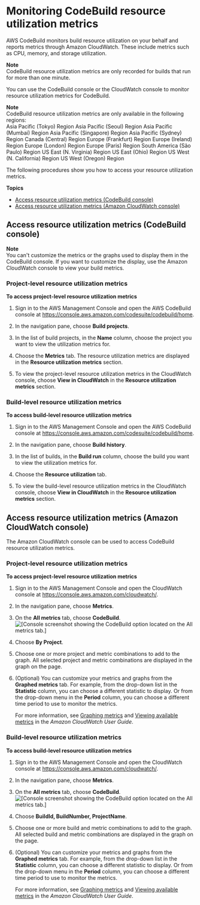 # Monitoring CodeBuild resource utilization metrics<a name="monitoring-utilization-metrics"></a>

AWS CodeBuild monitors build resource utilization on your behalf and reports metrics through Amazon CloudWatch\. These include metrics such as CPU, memory, and storage utilization\.

**Note**  
CodeBuild resource utilization metrics are only recorded for builds that run for more than one minute\.

You can use the CodeBuild console or the CloudWatch console to monitor resource utilization metrics for CodeBuild\. 

**Note**  
CodeBuild resource utilization metrics are only available in the following regions:  
Asia Pacific \(Tokyo\) Region
Asia Pacific \(Seoul\) Region
Asia Pacific \(Mumbai\) Region
Asia Pacific \(Singapore\) Region
Asia Pacific \(Sydney\) Region
Canada \(Central\) Region
Europe \(Frankfurt\) Region
Europe \(Ireland\) Region
Europe \(London\) Region
Europe \(Paris\) Region
South America \(São Paulo\) Region
US East \(N\. Virginia\) Region
US East \(Ohio\) Region
US West \(N\. California\) Region
US West \(Oregon\) Region

The following procedures show you how to access your resource utilization metrics\.

**Topics**
+ [Access resource utilization metrics \(CodeBuild console\)](#utilization-metrics-codebuild-console)
+ [Access resource utilization metrics \(Amazon CloudWatch console\)](#utilization-metrics-cloudwatch-console)

## Access resource utilization metrics \(CodeBuild console\)<a name="utilization-metrics-codebuild-console"></a>

**Note**  
You can't customize the metrics or the graphs used to display them in the CodeBuild console\. If you want to customize the display, use the Amazon CloudWatch console to view your build metrics\. 

### Project\-level resource utilization metrics<a name="codebuild-console-project-level-utilization"></a>

**To access project\-level resource utilization metrics**

1. Sign in to the AWS Management Console and open the AWS CodeBuild console at [https://console\.aws\.amazon\.com/codesuite/codebuild/home](https://console.aws.amazon.com/codesuite/codebuild/home)\.

1. In the navigation pane, choose **Build projects**\.

1. In the list of build projects, in the **Name** column, choose the project you want to view the utilization metrics for\.

1. Choose the **Metrics** tab\. The resource utilization metrics are displayed in the **Resource utilization metrics** section\.

1. To view the project\-level resource utilization metrics in the CloudWatch console, choose **View in CloudWatch** in the **Resource utilization metrics** section\.

### Build\-level resource utilization metrics<a name="codebuild-console-build-level-utilization"></a>

**To access build\-level resource utilization metrics**

1. Sign in to the AWS Management Console and open the AWS CodeBuild console at [https://console\.aws\.amazon\.com/codesuite/codebuild/home](https://console.aws.amazon.com/codesuite/codebuild/home)\.

1. In the navigation pane, choose **Build history**\.

1. In the list of builds, in the **Build run** column, choose the build you want to view the utilization metrics for\.

1. Choose the **Resource utilization** tab\.

1. To view the build\-level resource utilization metrics in the CloudWatch console, choose **View in CloudWatch** in the **Resource utilization metrics** section\.

## Access resource utilization metrics \(Amazon CloudWatch console\)<a name="utilization-metrics-cloudwatch-console"></a>

The Amazon CloudWatch console can be used to access CodeBuild resource utilization metrics\.

### Project\-level resource utilization metrics<a name="cloudwatch-console-project-level-utilization"></a><a name="cw-project-cloudwatch-console"></a>

**To access project\-level resource utilization metrics**

1. Sign in to the AWS Management Console and open the CloudWatch console at [https://console\.aws\.amazon\.com/cloudwatch/](https://console.aws.amazon.com/cloudwatch/)\.

1. In the navigation pane, choose **Metrics**\.

1. On the **All metrics** tab, choose **CodeBuild**\.  
![\[Console screenshot showing the CodeBuild option located on the All metrics tab.\]](http://docs.aws.amazon.com/codebuild/latest/userguide/images/codebuild-metrics-in-cw.png)

1. Choose **By Project**\.

1. Choose one or more project and metric combinations to add to the graph\. All selected project and metric combinations are displayed in the graph on the page\.

1. \(Optional\) You can customize your metrics and graphs from the **Graphed metrics** tab\. For example, from the drop\-down list in the **Statistic** column, you can choose a different statistic to display\. Or from the drop\-down menu in the **Period** column, you can choose a different time period to use to monitor the metrics\. 

   For more information, see [Graphing metrics](https://docs.aws.amazon.com/AmazonCloudWatch/latest/monitoring/graph_metrics.html) and [Viewing available metrics](https://docs.aws.amazon.com/AmazonCloudWatch/latest/monitoring/viewing_metrics_with_cloudwatch.html) in the *Amazon CloudWatch User Guide*\. 

### Build\-level resource utilization metrics<a name="cloudwatch-console-build-level-utilization"></a>

**To access build\-level resource utilization metrics**

1. Sign in to the AWS Management Console and open the CloudWatch console at [https://console\.aws\.amazon\.com/cloudwatch/](https://console.aws.amazon.com/cloudwatch/)\.

1. In the navigation pane, choose **Metrics**\.

1. On the **All metrics** tab, choose **CodeBuild**\.  
![\[Console screenshot showing the CodeBuild option located on the All metrics tab.\]](http://docs.aws.amazon.com/codebuild/latest/userguide/images/codebuild-metrics-in-cw.png)

1. Choose **BuildId, BuildNumber, ProjectName**\.

1. Choose one or more build and metric combinations to add to the graph\. All selected build and metric combinations are displayed in the graph on the page\.

1. \(Optional\) You can customize your metrics and graphs from the **Graphed metrics** tab\. For example, from the drop\-down list in the **Statistic** column, you can choose a different statistic to display\. Or from the drop\-down menu in the **Period** column, you can choose a different time period to use to monitor the metrics\. 

   For more information, see [Graphing metrics](https://docs.aws.amazon.com/AmazonCloudWatch/latest/monitoring/graph_metrics.html) and [Viewing available metrics](https://docs.aws.amazon.com/AmazonCloudWatch/latest/monitoring/viewing_metrics_with_cloudwatch.html) in the *Amazon CloudWatch User Guide*\. 